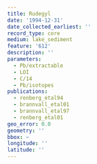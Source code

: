 ```yaml
---
title: Rudegyl
date: '1994-12-31'
date_collected_earliest: ''
record_type: core
medium: lake_sediment
feature: '612'
description: ''
parameters:
  - Pb/extractable
  - LOI
  - C/14
  - Pb/isotopes
publications:
  - renberg_etal94
  - brannvall_etal01
  - brannvall_etal97
  - renberg_etal01
geo_error: 0.0
geometry: ''
bbox: ~
longitude: ''
latitude: ''
---
```

